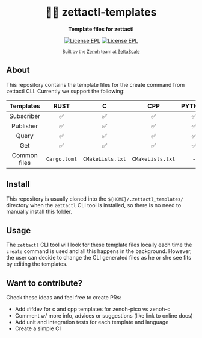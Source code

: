 <div align="center">

  <h1>🌾✨ zettactl-templates</h1>

  <p>
    <strong> Template files for zettactl </strong>
  </p>

  <p>
    <a href="https://choosealicense.com/licenses/epl-2.0/"><img alt="License EPL" src="https://img.shields.io/badge/License-EPL%202.0-blue"/></a>
    <a href="https://opensource.org/licenses/Apache-2.0"><img alt="License EPL" src="https://img.shields.io/badge/License-Apache%202.0-blue.svg"/></a>
  </p>

<sub>Built by the <a href="https://zenoh.io">Zenoh</a> team at <a href="https://www.zettascale.tech">ZettaScale</a></sub>
</div>

## About
This repository contains the template files for the create command from zettactl CLI. Currently we support the following:

<div align="center">

| Templates     | RUST          | C                 | CPP               | PYTHON    |
| :-------:     | :-----------: | :---------------: | :---------------: | :-------: |
| Subscriber    | ✅            | ✅                 | ✅                | ✅        |
| Publisher     | ✅            | ✅                 | ✅                | ✅        |
| Query         | ✅            | ✅                 | ✅                | ✅        |
| Get           | ✅            | ✅                 | ✅                | ✅        |
| Common files  | ```Cargo.toml```    | ```CMakeLists.txt```    | ```CMakeLists.txt```    | -         |

</div>

## Install
This repository is usually cloned into the ```${HOME}/.zettactl_templates/``` directory when the ```zettactl``` CLI tool is installed, so there is no need to manually install this folder.

## Usage
The ```zettactl``` CLI tool will look for these template files locally each time the ```create``` command is used and all this happens in the background. However, the user can decide to change the CLI generated files as he or she see fits by editing the templates.

## Want to contribute?
Check these ideas and feel free to create PRs:

* Add #ifdev for c and cpp templates for zenoh-pico vs zenoh-c
* Comment w/ more info, advices or suggestions (like link to online docs)
* Add unit and integration tests for each template and language
* Create a simple CI
